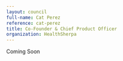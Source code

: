 ```yaml
---
layout: council
full-name: Cat Perez
reference: cat-perez
title: Co-Founder & Chief Product Officer
organization: HealthSherpa
---
```


<p>Coming Soon</p>
